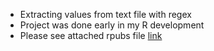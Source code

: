 + Extracting values from text file with regex
+ Project was done early in my R development
+ Please see attached rpubs file [link](https://rpubs.com/justin_herman_42/361759)

